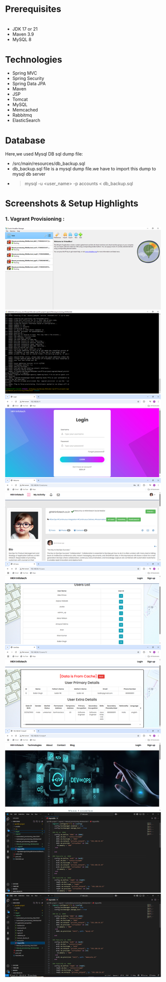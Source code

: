 # Prerequisites
#
- JDK 17 or 21
- Maven 3.9
- MySQL 8

# Technologies 
- Spring MVC
- Spring Security
- Spring Data JPA
- Maven
- JSP
- Tomcat
- MySQL
- Memcached
- Rabbitmq
- ElasticSearch
# Database
Here,we used Mysql DB 
sql dump file:
- /src/main/resources/db_backup.sql
- db_backup.sql file is a mysql dump file.we have to import this dump to mysql db server
- > mysql -u <user_name> -p accounts < db_backup.sql

# Screenshots & Setup Highlights
### 1. Vagrant Provisioning :
![Vagrant Provisioning](images/1.png)
![Step 2](images/2.png)
![Step 3](images/3.png)
![Step 4](images/4.png)
![Step 5](images/5.png)
![Step 6](images/6.png)
![Step 7](images/7.png)
![Step 8](images/8.png)
![Step 9](images/9.png)
